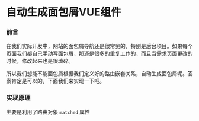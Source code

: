 # 自动生成面包屑VUE组件
### 前言

在我们实际开发中，网站的面包屑导航还是很常见的，特别是后台项目。如果每个页面我们都自己手动写面包屑，那还是很多的重复工作的，而且当需求页面更改的时候，修改起来也是很琐碎。

所以我们想能不能面包屑根据我们定义好的路由嵌套关系，自动生成面包屑呢。答案肯定是可以的，下面我们来实现一下吧。

### 实现原理

主要是利用了路由对象 `matched` 属性